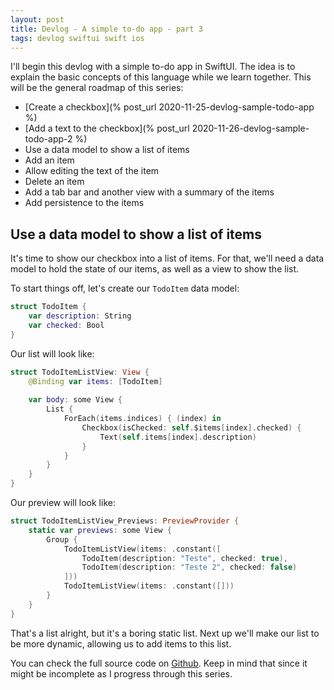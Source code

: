 ```yaml
---
layout: post
title: Devlog - A simple to-do app - part 3
tags: devlog swiftui swift ios
---
```


I'll begin this devlog with a simple to-do app in SwiftUI. The idea is to explain the basic concepts of this language while we learn together. This will be the general roadmap of this series:

* [Create a checkbox](% post_url 2020-11-25-devlog-sample-todo-app %)
* [Add a text to the checkbox](% post_url 2020-11-26-devlog-sample-todo-app-2 %)
* Use a data model to show a list of items
* Add an item
* Allow editing the text of the item
* Delete an item
* Add a tab bar and another view with a summary of the items
* Add persistence to the items

## Use a data model to show a list of items

It's time to show our checkbox into a list of items. For that, we'll need a data model to hold the state of our items, as well as a view to show the list.

To start things off, let's create our `TodoItem` data model:

```swift
struct TodoItem {
    var description: String
    var checked: Bool
}
```

Our list will look like:

```swift
struct TodoItemListView: View {
    @Binding var items: [TodoItem]
    
    var body: some View {
        List {
            ForEach(items.indices) { (index) in
                Checkbox(isChecked: self.$items[index].checked) {
                    Text(self.items[index].description)
                }
            }
        }
    }
}
```

Our preview will look like:

```swift
struct TodoItemListView_Previews: PreviewProvider {
    static var previews: some View {
        Group {
            TodoItemListView(items: .constant([
                TodoItem(description: "Teste", checked: true),
                TodoItem(description: "Teste 2", checked: false)
            ]))
            TodoItemListView(items: .constant([]))
        }
    }
}
```

That's a list alright, but it's a boring static list. Next up we'll make our list to be more dynamic, allowing us to add items to this list.

You can check the full source code on [Github](https://github.com/edgarkenji/SimpleTodo/tree/feature/checkbox). Keep in mind that since it might be incomplete as I progress through this series.
